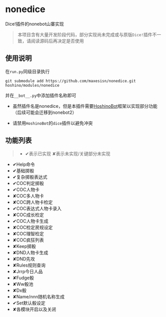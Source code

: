 # nonedice
Dice!插件的nonebot山寨实现


> 本项目含有大量开发阶段代码，部分实现尚未完成或与原版```Dice!```插件不一致，请阅读源码后再决定是否使用


## 使用说明
在```run.py```同级目录执行
```shell
git submodule add https://github.com/maxesisn/nonedice.git hoshino/modules/nonedice
```
并在```__bot__.py```中添加插件名称即可

- 虽然插件名是nonedice，但是本插件需要[HoshinoBot](https://github.com/Ice-Cirno/HoshinoBot)框架以实现部分功能（后续可能会迁移到nonebot2）

- 请禁用```HoshinoBot```的```dice```插件以避免冲突

## 功能列表
>* ✔表示已实现 ✘表示未实现/关键部分未实现

* ✔Help命令
* ✔基础掷骰
* ✔复杂掷骰表达式
* ✔COC判定掷骰
* ✔COC人物卡
* ✘COC多人物卡
* ✘COC跨人物卡检定
* ✔COC表达式人物卡录入
* ✘COC成长检定
* ✔COC人物卡生成
* ✘COC检定房规设定
* ✘COC理智检定
* ✘COC疯狂列表
* ✘Keep掷骰
* ✘DND人物卡生成
* ✘DND先攻
* ✘Rules规则查询
* ✘Jrrp今日人品
* ✘Fudge骰
* ✘Ww骰池
* ✘Dx骰
* ✘Name/nnn随机名称生成
* ✔Set默认骰设定
* ✘各模块开启以及关闭
